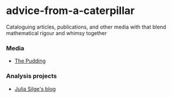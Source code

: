 # advice-from-a-caterpillar
Cataloguing articles, publications, and other media with that blend mathematical rigour and whimsy together

### Media 
- [The Pudding](https://pudding.cool/)

### Analysis projects
- [Julia Silge's blog](https://juliasilge.com/blog/)
